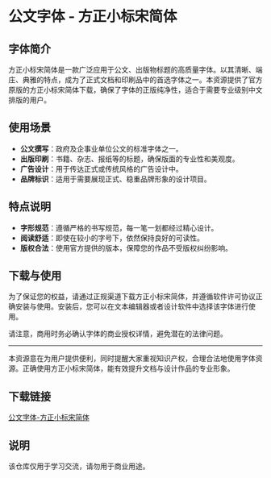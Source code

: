 # 公文字体 - 方正小标宋简体

## 字体简介

方正小标宋简体是一款广泛应用于公文、出版物标题的高质量字体。以其清晰、端庄、典雅的特点，成为了正式文档和印刷品中的首选字体之一。本资源提供了官方原版的方正小标宋简体下载，确保了字体的正版纯净性，适合于需要专业级别中文排版的用户。

## 使用场景

- **公文撰写**：政府及企事业单位公文的标准字体之一。
- **出版印刷**：书籍、杂志、报纸等的标题，确保版面的专业性和美观度。
- **广告设计**：用于传达正式或传统风格的广告设计中。
- **品牌标识**：适用于需要展现正式、稳重品牌形象的设计项目。

## 特点说明

- **字形规范**：遵循严格的书写规范，每一笔一划都经过精心设计。
- **阅读舒适**：即使在较小的字号下，依然保持良好的可读性。
- **版权合法**：使用官方提供的版本，保障您的作品不受版权纠纷影响。

## 下载与使用

为了保证您的权益，请通过正规渠道下载方正小标宋简体，并遵循软件许可协议正确安装与使用。安装后，您可以在文本编辑器或者设计软件中选择该字体进行使用。

请注意，商用时务必确认字体的商业授权详情，避免潜在的法律问题。

---

本资源意在为用户提供便利，同时提醒大家重视知识产权，合理合法地使用字体资源。正确使用方正小标宋简体，能有效提升文档与设计作品的专业形象。

## 下载链接
[公文字体-方正小标宋简体](https://pan.quark.cn/s/470c14924490)

## 说明

该仓库仅用于学习交流，请勿用于商业用途。
